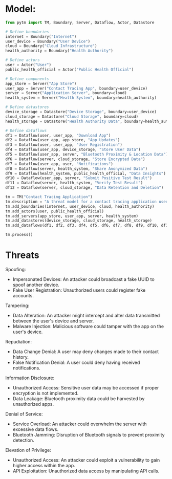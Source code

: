 # Model:
```python
from pytm import TM, Boundary, Server, Dataflow, Actor, Datastore

# Define boundaries
internet = Boundary("Internet")
user_device = Boundary("User Device")
cloud = Boundary("Cloud Infrastructure")
health_authority = Boundary("Health Authority")

# Define actors
user = Actor("User")
public_health_official = Actor("Public Health Official")

# Define components
app_store = Server("App Store")
user_app = Server("Contact Tracing App", boundary=user_device)
server = Server("Application Server", boundary=cloud)
health_system = Server("Health System", boundary=health_authority)

# Define datastores
device_storage = Datastore("Device Storage", boundary=user_device)
cloud_storage = Datastore("Cloud Storage", boundary=cloud)
health_storage = Datastore("Health Authority Data", boundary=health_authority)

# Define dataflows
df1 = Dataflow(user, user_app, "Download App")
df2 = Dataflow(user_app, app_store, "App Updates")
df3 = Dataflow(user, user_app, "User Registration")
df4 = Dataflow(user_app, device_storage, "Store User Data")
df5 = Dataflow(user_app, server, "Bluetooth Proximity & Location Data")
df6 = Dataflow(server, cloud_storage, "Store Encrypted Data")
df7 = Dataflow(user_app, user, "Notifications")
df8 = Dataflow(server, health_system, "Share Anonymized Data")
df9 = Dataflow(health_system, public_health_official, "Data Insights")
df10 = Dataflow(user_app, server, "Submit Positive Test Result")
df11 = Dataflow(server, health_system, "Verify Test Result")
df12 = Dataflow(server, cloud_storage, "Data Retention and Deletion")

tm = TM("Contact Tracing Application")
tm.description = "A threat model for a contact tracing application used during infectious disease outbreaks."
tm.add_boundaries(internet, user_device, cloud, health_authority)
tm.add_actors(user, public_health_official)
tm.add_servers(app_store, user_app, server, health_system)
tm.add_datastores(device_storage, cloud_storage, health_storage)
tm.add_dataflows(df1, df2, df3, df4, df5, df6, df7, df8, df9, df10, df11, df12)

tm.process()
```

# Threats

Spoofing:
- Impersonated Devices: An attacker could broadcast a fake UUID to spoof another device.
- Fake User Registration: Unauthorized users could register fake accounts.

Tampering:
- Data Alteration: An attacker might intercept and alter data transmitted between the user's device and server.
- Malware Injection: Malicious software could tamper with the app on the user's device.

Repudiation:
- Data Change Denial: A user may deny changes made to their contact history.
- False Notification Denial: A user could deny having received notifications.

Information Disclosure:
- Unauthorized Access: Sensitive user data may be accessed if proper encryption is not implemented.
- Data Leakage: Bluetooth proximity data could be harvested by unauthorized apps.

Denial of Service:
- Service Overload: An attacker could overwhelm the server with excessive data flows.
- Bluetooth Jamming: Disruption of Bluetooth signals to prevent proximity detection.

Elevation of Privilege:
- Unauthorized Access: An attacker could exploit a vulnerability to gain higher access within the app.
- API Exploitation: Unauthorized data access by manipulating API calls.